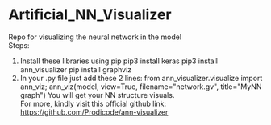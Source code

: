 # Artificial_NN_Visualizer
Repo for visualizing the neural network in the model
<br>
Steps:
1. Install these libraries using pip
   pip3 install keras
   pip3 install ann_visualizer
   pip install graphviz
2. In your .py file just add these 2 lines: 
   from ann_visualizer.visualize import ann_viz;
   ann_viz(model, view=True, filename="network.gv", title="MyNN graph")
You will get your NN structure visuals.   
For more, kindly visit this official github link: https://github.com/Prodicode/ann-visualizer
   
   
